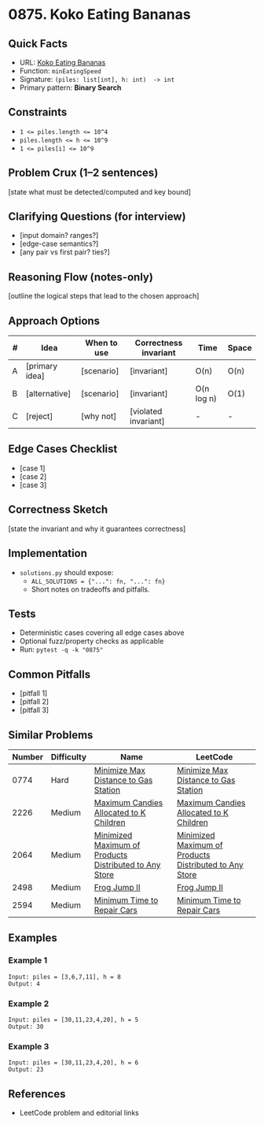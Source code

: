 # 0875. Koko Eating Bananas

## Quick Facts

- URL: [Koko Eating Bananas](https://leetcode.com/problems/koko-eating-bananas/)
- Function: `minEatingSpeed`
- Signature: `(piles: list[int], h: int)  -> int`
- Primary pattern: **Binary Search**

## Constraints

- `1 <= piles.length <= 10^4`
- `piles.length <= h <= 10^9`
- `1 <= piles[i] <= 10^9`

## Problem Crux (1–2 sentences)

[state what must be detected/computed and key bound]

## Clarifying Questions (for interview)

- [input domain? ranges?]
- [edge-case semantics?]
- [any pair vs first pair? ties?]

## Reasoning Flow (notes-only)

[outline the logical steps that lead to the chosen approach]

## Approach Options

| #   | Idea           | When to use | Correctness invariant | Time       | Space |
| --- | -------------- | ----------- | --------------------- | ---------- | ----- |
| A   | [primary idea] | [scenario]  | [invariant]           | O(n)       | O(n)  |
| B   | [alternative]  | [scenario]  | [invariant]           | O(n log n) | O(1)  |
| C   | [reject]       | [why not]   | [violated invariant]  | -          | -     |

## Edge Cases Checklist

- [case 1]
- [case 2]
- [case 3]

## Correctness Sketch

[state the invariant and why it guarantees correctness]

## Implementation

- `solutions.py` should expose:
    - `ALL_SOLUTIONS = {"...": fn, "...": fn}`
    - Short notes on tradeoffs and pitfalls.

## Tests

- Deterministic cases covering all edge cases above
- Optional fuzz/property checks as applicable
- Run: `pytest -q -k "0875"`

## Common Pitfalls

- [pitfall 1]
- [pitfall 2]
- [pitfall 3]

## Similar Problems

| Number | Difficulty | Name                                                                                                                               | LeetCode                                                                                                                                        |
| ------ | ---------- | ---------------------------------------------------------------------------------------------------------------------------------- | ----------------------------------------------------------------------------------------------------------------------------------------------- |
| 0774   | Hard       | [Minimize Max Distance to Gas Station](../0774-minimize-max-distance-to-gas-station/readme.md)                                     | [Minimize Max Distance to Gas Station](https://leetcode.com/problems/minimize-max-distance-to-gas-station/)                                     |
| 2226   | Medium     | [Maximum Candies Allocated to K Children](../2226-maximum-candies-allocated-to-k-children/readme.md)                               | [Maximum Candies Allocated to K Children](https://leetcode.com/problems/maximum-candies-allocated-to-k-children/)                               |
| 2064   | Medium     | [Minimized Maximum of Products Distributed to Any Store](../2064-minimized-maximum-of-products-distributed-to-any-store/readme.md) | [Minimized Maximum of Products Distributed to Any Store](https://leetcode.com/problems/minimized-maximum-of-products-distributed-to-any-store/) |
| 2498   | Medium     | [Frog Jump II](../2498-frog-jump-ii/readme.md)                                                                                     | [Frog Jump II](https://leetcode.com/problems/frog-jump-ii/)                                                                                     |
| 2594   | Medium     | [Minimum Time to Repair Cars](../2594-minimum-time-to-repair-cars/readme.md)                                                       | [Minimum Time to Repair Cars](https://leetcode.com/problems/minimum-time-to-repair-cars/)                                                       |

## Examples

### Example 1

```text
Input: piles = [3,6,7,11], h = 8
Output: 4
```

### Example 2

```text
Input: piles = [30,11,23,4,20], h = 5
Output: 30
```

### Example 3

```text
Input: piles = [30,11,23,4,20], h = 6
Output: 23
```

## References

- LeetCode problem and editorial links
